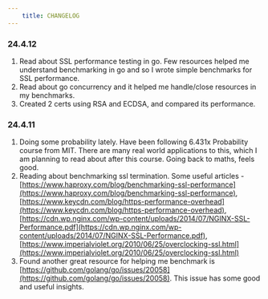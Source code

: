 ```yaml
---
    title: CHANGELOG
---
```


### 24.4.12
  1. Read about SSL performance testing in go. Few resources helped me understand benchmarking in go and so I wrote simple benchmarks for SSL performance. 
  2. Read about go concurrency and it helped me handle/close resources in my benchmarks.
  3. Created 2 certs using RSA and ECDSA, and compared its performance.

 ### 24.4.11
  1. Doing some probability lately. Have been following 6.431x Probability course from MIT. There are many real world applications to this, which I am planning to read about after this course. Going back to maths, feels good.
  2. Reading about benchmarking ssl termination. Some useful articles - [https://www.haproxy.com/blog/benchmarking-ssl-performance](https://www.haproxy.com/blog/benchmarking-ssl-performance), [https://www.keycdn.com/blog/https-performance-overhead](https://www.keycdn.com/blog/https-performance-overhead), [https://cdn.wp.nginx.com/wp-content/uploads/2014/07/NGINX-SSL-Performance.pdf](https://cdn.wp.nginx.com/wp-content/uploads/2014/07/NGINX-SSL-Performance.pdf), [https://www.imperialviolet.org/2010/06/25/overclocking-ssl.html](https://www.imperialviolet.org/2010/06/25/overclocking-ssl.html)
  3. Found another great resource for helping me benchmark is [https://github.com/golang/go/issues/20058](https://github.com/golang/go/issues/20058). This issue has some good and useful insights.